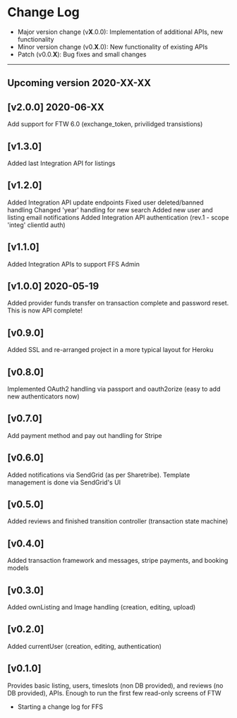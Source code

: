 # Change Log

- Major version change (v**X**.0.0): Implementation of additional APIs, new functionality 
- Minor version change (v0.**X**.0): New functionality of existing APIs
- Patch (v0.0.**X**): Bug fixes and small changes

---

## Upcoming version 2020-XX-XX

## [v2.0.0] 2020-06-XX

Add support for FTW 6.0 (exchange_token, privilidged transistions)

## [v1.3.0] 

Added last Integration API for listings

## [v1.2.0] 

Added Integration API update endpoints
Fixed user deleted/banned handling
Changed 'year' handling for new search 
Added new user and listing email notifications 
Added Integration API authentication (rev.1 - scope 'integ' clientId auth)

## [v1.1.0] 

Added Integration APIs to support FFS Admin

## [v1.0.0] 2020-05-19

Added provider funds transfer on transaction complete and password reset. This is now API complete!

## [v0.9.0]

Added SSL and re-arranged project in a more typical layout for Heroku

## [v0.8.0]

Implemented OAuth2 handling via passport and oauth2orize (easy to add new authenticators now)

## [v0.7.0]

Add payment method and pay out handling for Stripe

## [v0.6.0]

Added notifications via SendGrid (as per Sharetribe). Template management is done via SendGrid's UI

## [v0.5.0]

Added reviews and finished transition controller (transaction state machine)

## [v0.4.0]

Added transaction framework and messages, stripe payments, and booking models

## [v0.3.0]

Added ownListing and Image handling (creation, editing, upload)

## [v0.2.0]

Added currentUser (creation, editing, authentication)

## [v0.1.0]

Provides basic listing, users, timeslots (non DB provided), and reviews (no DB provided), APIs. Enough to run the first few read-only screens of FTW

- Starting a change log for FFS
